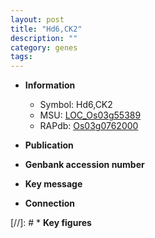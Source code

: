 ```yaml
---
layout: post
title: "Hd6,CK2"
description: ""
category: genes
tags: 
---
```


* **Information**  
    + Symbol: Hd6,CK2  
    + MSU: [LOC_Os03g55389](http://rice.uga.edu/cgi-bin/ORF_infopage.cgi?orf=LOC_Os03g55389)  
    + RAPdb: [Os03g0762000](http://rapdb.dna.affrc.go.jp/viewer/gbrowse_details/irgsp1?name=Os03g0762000)  

* **Publication**  

* **Genbank accession number**  

* **Key message**  

* **Connection**  

[//]: # * **Key figures**  


